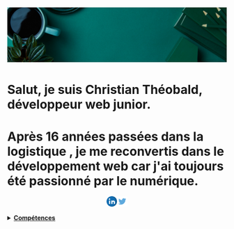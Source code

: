 #  ![christiantheobald](https://github.com/christiantheobald/christiantheobald/blob/main/Green%20and%20Orange%20Health%20and%20Wellness%20LinkedIn%20Banner.png)
# Salut, je suis Christian Théobald, développeur web junior.
# Après 16 années passées dans la logistique , je me reconvertis dans le développement web car j'ai toujours été passionné par le numérique.
<p align="center">
<a href="https://www.linkedin.com/in/christian-theobald-8165b4191//"><img height="24" src="https://github.com/christiantheobald/christiantheobald/blob/main/linkedin.png"><a href="https://www.twitter.com/CTheobal"><img height="24" src="https://github.com/christiantheobald/christiantheobald/blob/main/twitter.png">
</p>
<details>
 <summary><strong>Compétences</strong></summary>
  - HTML/CSS <br>
  - Javascript <br>
  - React <br>
  - NodeJS <br>
  - Github <br>
  - Méthodes Agiles : SCRUM
</details>
 
  
